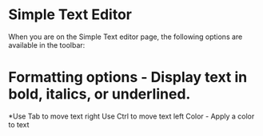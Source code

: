 # Simple Text Editor

When you are on the Simple Text editor page, the following options are available in the toolbar:

# Formatting options - Display text in bold, italics, or underlined.
*Use Tab to move text right
 Use Ctrl to move text left
 Color - Apply a color to text

